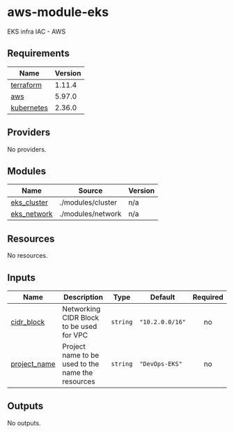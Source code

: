 # aws-module-eks
EKS infra IAC - AWS

<!-- BEGIN_TF_DOCS -->
## Requirements

| Name | Version |
|------|---------|
| <a name="requirement_terraform"></a> [terraform](#requirement\_terraform) | 1.11.4 |
| <a name="requirement_aws"></a> [aws](#requirement\_aws) | 5.97.0 |
| <a name="requirement_kubernetes"></a> [kubernetes](#requirement\_kubernetes) | 2.36.0 |

## Providers

No providers.

## Modules

| Name | Source | Version |
|------|--------|---------|
| <a name="module_eks_cluster"></a> [eks\_cluster](#module\_eks\_cluster) | ./modules/cluster | n/a |
| <a name="module_eks_network"></a> [eks\_network](#module\_eks\_network) | ./modules/network | n/a |

## Resources

No resources.

## Inputs

| Name | Description | Type | Default | Required |
|------|-------------|------|---------|:--------:|
| <a name="input_cidr_block"></a> [cidr\_block](#input\_cidr\_block) | Networking CIDR Block to be used for VPC | `string` | `"10.2.0.0/16"` | no |
| <a name="input_project_name"></a> [project\_name](#input\_project\_name) | Project name to be used to the name the resources | `string` | `"DevOps-EKS"` | no |

## Outputs

No outputs.
<!-- END_TF_DOCS -->